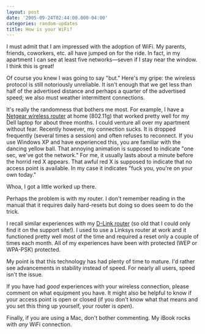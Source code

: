```yaml
---
layout: post
date: '2005-09-24T02:44:00.000-04:00'
categories: random-updates
title: How is your WiFi?
---
```


I must admit that I am impressed with the adoption of WiFi. My parents, friends, coworkers, etc. all have jumped on for the ride. In fact, in my apartment I can see at least five networks—seven if I stay near the window. I think this is great!

Of course you knew I was going to say "but." Here's my gripe: the wireless protocol is still notoriously unreliable. It isn't enough that we get less than half of the advertised distance and perhaps a quarter of the advertised speed; we also must weather intermittent connections. 

It's really the randomness that bothers me most. For example, I have a [Netgear wireless router](http://netgear.com/products/details/WGR614.php) at home (802.11g) that worked pretty well for my Dell laptop for about three months. I could venture all over my apartment without fear. Recently however, my connection sucks. It is dropped frequently (several times a session) and often refuses to reconnect. If you use Windows XP and have experienced this, you are familiar with the dancing yellow ball. That annoying animation is supposed to indicate "one sec, we've got the network." For me, it usually lasts about a minute before the horrid red X appears. That awful red X is supposed to indicate that no access point is available. In my case it indicates "fuck you, you're on your own today."

Whoa, I got a little worked up there. 

Perhaps the problem is with my router. I don't remember reading in the manual that it requires daily hard-resets but doing so does seem to do the trick.

I recall similar experiences with my [D-Link router](http://support.dlink.com/products/view.asp?productid=DI%2D711) (so old that I could only find it on the support site!). I used to use a Linksys router at work and it functioned pretty well most of the time and required a reset only a couple of times each month. All of my experiences have been with protected (WEP or WPA-PSK) protected.

My point is that this technology has had plenty of time to mature. I'd rather see advancements in stability instead of speed. For nearly all users, speed isn't the issue.

If you have had *good* experiences with your wireless connection, please comment on what equipment you have. It might also be helpful to know if your access point is open or closed (if you don't know what that means and you set this thing up yourself, your router is *open*).

Finally, if you are using a Mac, don't bother commenting. My iBook rocks with *any* WiFi connection.